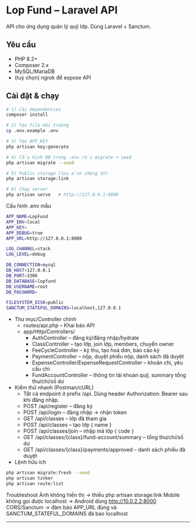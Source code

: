 # Lop Fund – Laravel API
API cho ứng dụng quản lý quỹ lớp. Dùng Laravel + Sanctum.
## Yêu cầu
- PHP 8.2+
- Composer 2.x
- MySQL/MariaDB
- (tuỳ chọn) ngrok để expose API

## Cài đặt & chạy
```bash
# 1) Cài dependencies
composer install

# 2) Tạo file môi trường
cp .env.example .env

# 3) Tạo APP_KEY
php artisan key:generate

# 4) Cấu hình DB trong .env rồi migrate + seed
php artisan migrate --seed

# 5) Public storage (lưu ảnh chứng từ)
php artisan storage:link

# 6) Chạy server
php artisan serve   # http://127.0.0.1:8000
```
Cấu hình .env mẫu
```bash
APP_NAME=LopFund
APP_ENV=local
APP_KEY=
APP_DEBUG=true
APP_URL=http://127.0.0.1:8000

LOG_CHANNEL=stack
LOG_LEVEL=debug

DB_CONNECTION=mysql
DB_HOST=127.0.0.1
DB_PORT=3306
DB_DATABASE=lopfund
DB_USERNAME=root
DB_PASSWORD=

FILESYSTEM_DISK=public
SANCTUM_STATEFUL_DOMAINS=localhost,127.0.0.1
```
- Thư mục/Controller chính
   - routes/api.php – Khai báo API
   - app/Http/Controllers/
       - AuthController – đăng ký/đăng nhập/hydrate
       - ClassController – tạo lớp, join lớp, members, chuyển owner
       - FeeCycleController – kỳ thu, tạo hoá đơn, báo cáo kỳ
       - PaymentController – nộp, duyệt phiếu nộp, danh sách đã duyệt
       - ExpenseController/ExpenseRequestController – khoản chi, yêu cầu chi
       - FundAccountController – thông tin tài khoản quỹ, summary tổng thu/chi/số dư
- Kiểm thử nhanh (Postman/cURL)
    - Tất cả endpoint ở prefix /api. Dùng header Authorization: Bearer <token> sau khi đăng nhập.
    - POST /api/register – đăng ký
    - POST /api/login – đăng nhập → nhận token
    - GET /api/classes – lớp đã tham gia
    - POST /api/classes – tạo lớp { name }
    - POST /api/classes/join – nhập mã lớp { code }
    - GET /api/classes/{class}/fund-account/summary – tổng thu/chi/số dư
    - GET /api/classes/{class}/payments/approved – danh sách phiếu đã duyệt
- Lệnh hữu ích
```bash
php artisan migrate:fresh --seed
php artisan tinker
php artisan route:list
```
Troubleshoot
Ảnh không hiển thị → thiếu php artisan storage:link
Mobile không gọi được localhost → Android dùng http://10.0.2.2:8000
CORS/Sanctum → đảm bảo APP_URL đúng và SANCTUM_STATEFUL_DOMAINS đã bao localhost

---

